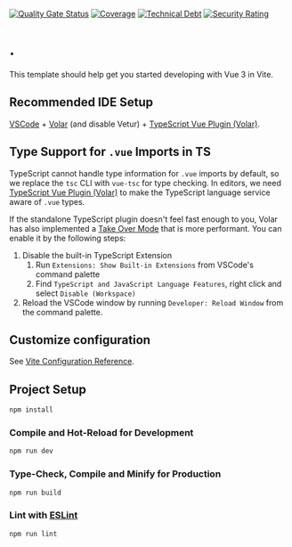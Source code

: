 [![Quality Gate Status](https://sonarcloud.io/api/project_badges/measure?project=Home-Stockpile_stockpile-fe&metric=alert_status)](https://sonarcloud.io/summary/new_code?id=Home-Stockpile_stockpile-fe) [![Coverage](https://sonarcloud.io/api/project_badges/measure?project=Home-Stockpile_stockpile-fe&metric=coverage)](https://sonarcloud.io/summary/new_code?id=Home-Stockpile_stockpile-fe) [![Technical Debt](https://sonarcloud.io/api/project_badges/measure?project=Home-Stockpile_stockpile-fe&metric=sqale_index)](https://sonarcloud.io/summary/new_code?id=Home-Stockpile_stockpile-fe) [![Security Rating](https://sonarcloud.io/api/project_badges/measure?project=Home-Stockpile_stockpile-fe&metric=security_rating)](https://sonarcloud.io/summary/new_code?id=Home-Stockpile_stockpile-fe)



# .

This template should help get you started developing with Vue 3 in Vite.

## Recommended IDE Setup

[VSCode](https://code.visualstudio.com/) + [Volar](https://marketplace.visualstudio.com/items?itemName=Vue.volar) (and disable Vetur) + [TypeScript Vue Plugin (Volar)](https://marketplace.visualstudio.com/items?itemName=Vue.vscode-typescript-vue-plugin).

## Type Support for `.vue` Imports in TS

TypeScript cannot handle type information for `.vue` imports by default, so we replace the `tsc` CLI with `vue-tsc` for type checking. In editors, we need [TypeScript Vue Plugin (Volar)](https://marketplace.visualstudio.com/items?itemName=Vue.vscode-typescript-vue-plugin) to make the TypeScript language service aware of `.vue` types.

If the standalone TypeScript plugin doesn't feel fast enough to you, Volar has also implemented a [Take Over Mode](https://github.com/johnsoncodehk/volar/discussions/471#discussioncomment-1361669) that is more performant. You can enable it by the following steps:

1. Disable the built-in TypeScript Extension
    1) Run `Extensions: Show Built-in Extensions` from VSCode's command palette
    2) Find `TypeScript and JavaScript Language Features`, right click and select `Disable (Workspace)`
2. Reload the VSCode window by running `Developer: Reload Window` from the command palette.

## Customize configuration

See [Vite Configuration Reference](https://vitejs.dev/config/).

## Project Setup

```sh
npm install
```

### Compile and Hot-Reload for Development

```sh
npm run dev
```

### Type-Check, Compile and Minify for Production

```sh
npm run build
```

### Lint with [ESLint](https://eslint.org/)

```sh
npm run lint
```
